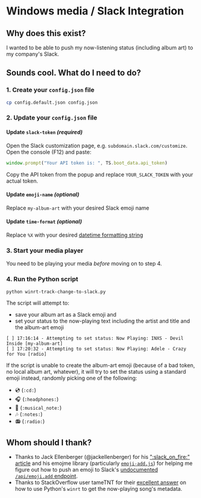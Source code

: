 # Windows media / Slack Integration

## Why does this exist?

I wanted to be able to push my now-listening status (including album art) to my company's Slack.

## Sounds cool. What do I need to do?

### 1. Create your `config.json` file

```bash
cp config.default.json config.json
```

### 2. Update your `config.json` file

#### Update `slack-token` _(required)_

Open the Slack customization page, e.g. `subdomain.slack.com/customize`. Open the console (F12) and paste:

```javascript
window.prompt("Your API token is: ", TS.boot_data.api_token)
```

Copy the API token from the popup and replace `YOUR_SLACK_TOKEN` with your actual token.

#### Update `emoji-name` _(optional)_

Replace `my-album-art` with your desired Slack emoji name

#### Update `time-format` _(optional)_

Replace `%X` with your desired [datetime formatting string](https://strftime.org/)

### 3. Start your media player

You need to be playing your media _before_ moving on to step 4.

### 4. Run the Python script

```bash
python winrt-track-change-to-slack.py
```

The script will attempt to:

- save your album art as a Slack emoji and
- set your status to the now-playing text including the artist and title and the album-art emoji

```plaintext
[ ] 17:16:14 - Attempting to set status: Now Playing: INXS - Devil Inside [my-album-art]
[ ] 17:20:32 - Attempting to set status: Now Playing: Adele - Crazy for You [radio]
```

If the script is unable to create the album-art emoji (because of a bad token, no local album art, whatever), it will try to set the status using a standard emoji instead, randomly picking one of the following:

- :cd: (`:cd:`)
- :headphones: (`:headphones:`)
- :musical_note: (`:musical_note:`)
- :notes: (`:notes:`)
- :radio: (`:radio:`)

## Whom should I thank?

- Thanks to Jack Ellenberger (@jackellenberger) for his [":slack_on_fire:" article](https://medium.com/@jack.a.ellenberger/slack-on-fire-part-two-please-stop-rotating-my-user-token-replay-attacking-slack-for-emoji-fun-c87da4e54b03) and his emojme library (particularly [`emoji-add.js`](https://github.com/jackellenberger/emojme/blob/e076b58bbe310da154013b51f77d3e1047938983/lib/emoji-add.js#L79-L82)) for helping me figure out how to push an emoji to Slack's [undocumented `/api/emoji.add` endpoint](https://webapps.stackexchange.com/a/126154/35105).
- Thanks to StackOverflow user tameTNT for their [excellent answer](https://stackoverflow.com/questions/65011660/how-can-i-get-the-title-of-the-currently-playing-media-in-windows-10-with-python/66037406#66037406) on how to use Python's `winrt` to get the now-playing song's metadata.
